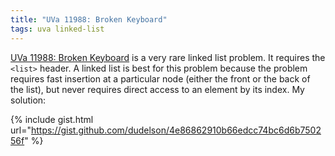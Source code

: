 ```yaml
---
title: "UVa 11988: Broken Keyboard"
tags: uva linked-list 
---
```

[UVa 11988: Broken Keyboard](https://uva.onlinejudge.org/index.php?option=com_onlinejudge&Itemid=8&category=24&page=show_problem&problem=3139) is a very rare linked list problem. <!--more--> It requires the `<list>` header. A linked list is best for this problem because the problem requires fast insertion at a particular node (either the front or the back of the list), but never requires direct access to an element by its index. My solution:

{% include gist.html url="https://gist.github.com/dudelson/4e86862910b66edcc74bc6d6b750256f" %}

